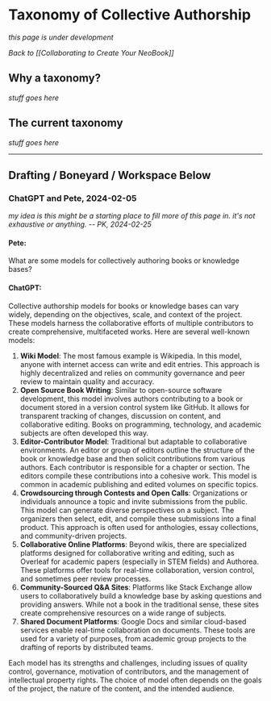 # Taxonomy of Collective Authorship

_this page is under development_

_Back to [[Collaborating to Create Your NeoBook]]_

## Why a taxonomy?

_stuff goes here_

## The current taxonomy

_stuff goes here_

---

## Drafting / Boneyard / Workspace Below

### ChatGPT and Pete, 2024-02-05

_my idea is this might be a starting place to fill more of this page in. it's not exhaustive or anything. -- PK, 2024-02-25_

#### Pete:

What are some models for collectively authoring books or knowledge bases?

#### ChatGPT:

Collective authorship models for books or knowledge bases can vary widely, depending on the objectives, scale, and context of the project. These models harness the collaborative efforts of multiple contributors to create comprehensive, multifaceted works. Here are several well-known models:

1. **Wiki Model**: The most famous example is Wikipedia. In this model, anyone with internet access can write and edit entries. This approach is highly decentralized and relies on community governance and peer review to maintain quality and accuracy.
2. **Open Source Book Writing**: Similar to open-source software development, this model involves authors contributing to a book or document stored in a version control system like GitHub. It allows for transparent tracking of changes, discussion on content, and collaborative editing. Books on programming, technology, and academic subjects are often developed this way.
3. **Editor-Contributor Model**: Traditional but adaptable to collaborative environments. An editor or group of editors outline the structure of the book or knowledge base and then solicit contributions from various authors. Each contributor is responsible for a chapter or section. The editors compile these contributions into a cohesive work. This model is common in academic publishing and edited volumes on specific topics.
4. **Crowdsourcing through Contests and Open Calls**: Organizations or individuals announce a topic and invite submissions from the public. This model can generate diverse perspectives on a subject. The organizers then select, edit, and compile these submissions into a final product. This approach is often used for anthologies, essay collections, and community-driven projects.
5. **Collaborative Online Platforms**: Beyond wikis, there are specialized platforms designed for collaborative writing and editing, such as Overleaf for academic papers (especially in STEM fields) and Authorea. These platforms offer tools for real-time collaboration, version control, and sometimes peer review processes.
6. **Community-Sourced Q&A Sites**: Platforms like Stack Exchange allow users to collaboratively build a knowledge base by asking questions and providing answers. While not a book in the traditional sense, these sites create comprehensive resources on a wide range of subjects.
7. **Shared Document Platforms**: Google Docs and similar cloud-based services enable real-time collaboration on documents. These tools are used for a variety of purposes, from academic group projects to the drafting of reports by distributed teams.

Each model has its strengths and challenges, including issues of quality control, governance, motivation of contributors, and the management of intellectual property rights. The choice of model often depends on the goals of the project, the nature of the content, and the intended audience.